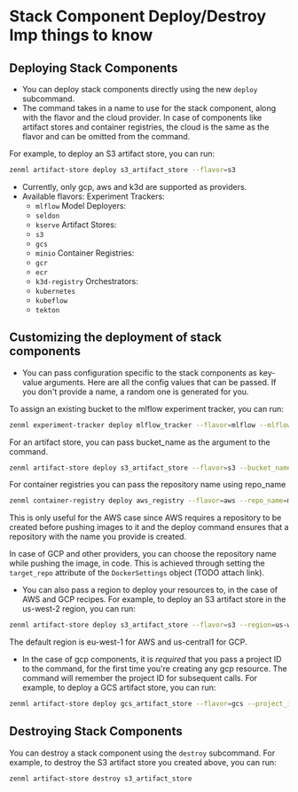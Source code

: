 # Stack Component Deploy/Destroy Imp things to know

## Deploying Stack Components

- You can deploy stack components directly using the new `deploy` subcommand.
- The command takes in a name to use for the stack component, along with the flavor and the cloud provider. In case of components like artifact stores and container registries, the cloud is the same as the flavor and can be omitted from the command.

For example, to deploy an S3 artifact store, you can run:

```bash
zenml artifact-store deploy s3_artifact_store --flavor=s3
```

- Currently, only gcp, aws and k3d are supported as providers.
- Available flavors:
    Experiment Trackers:
    - `mlflow`
    Model Deployers:
    - `seldon`
    - `kserve`
    Artifact Stores:
    - `s3`
    - `gcs`
    - `minio`
    Container Registries:
    - `gcr`
    - `ecr`
    - `k3d-registry`
    Orchestrators:
    - `kubernetes`
    - `kubeflow`
    - `tekton`

## Customizing the deployment of stack components

- You can pass configuration specific to the stack components as key-value arguments. Here are all the config values that can be passed. If you don't provide a name, a random one is generated for you.

To assign an existing bucket to the mlflow experiment tracker, you can run:

```bash
zenml experiment-tracker deploy mlflow_tracker --flavor=mlflow --mlflow_bucket=gs://my_bucket
```
For an artifact store, you can pass bucket_name as the argument to the command.

```bash
zenml artifact-store deploy s3_artifact_store --flavor=s3 --bucket_name=my_bucket
```
For container registries you can pass the repository name using repo_name

```bash
zenml container-registry deploy aws_registry --flavor=aws --repo_name=my_repo
```

This is only useful for the AWS case since AWS requires a repository to be created before pushing images to it and the deploy command ensures that a repository with the name you provide is created.

In case of GCP and other providers, you can choose the repository name while pushing the image, in code. This is achieved through setting the `target_repo` attribute of the `DockerSettings` object (TODO attach link).


- You can also pass a region to deploy your resources to, in the case of AWS and GCP recipes. For example, to deploy an S3 artifact store in the us-west-2 region, you can run:

```bash
zenml artifact-store deploy s3_artifact_store --flavor=s3 --region=us-west-2
```

The default region is eu-west-1 for AWS and us-central1 for GCP.

- In the case of gcp components, it is *required* that you pass a project ID to the command, for the first time you're creating any gcp resource. The command will remember the project ID for subsequent calls. For example, to deploy a GCS artifact store, you can run:

```bash
zenml artifact-store deploy gcs_artifact_store --flavor=gcs --project_id=my_project
```

## Destroying Stack Components

You can destroy a stack component using the `destroy` subcommand. For example, to destroy the S3 artifact store you created above, you can run:

```bash
zenml artifact-store destroy s3_artifact_store
```
